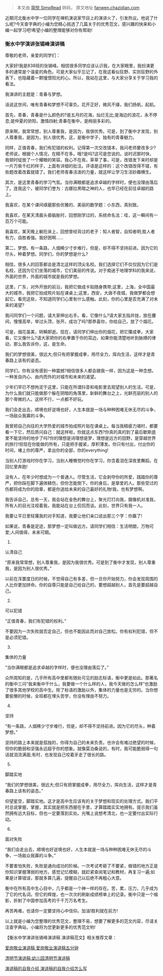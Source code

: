 > 本文由 [简悦 SimpRead](http://ksria.com/simpread/) 转码， 原文地址 [fanwen.chazidian.com](https://fanwen.chazidian.com/fanwen610532/?ivk_sa=1024320u)

近期河北衡水中学一位同学在禅机演说家节目上的演讲火了，引发热议。他说了什么呢?今天查字典的小编为您精心挑选了几篇关于的优秀范文，感兴趣的快来和小编一起学习吧!希望小编的整理能够对你有帮助!

### 衡水中学演讲张锡峰演讲稿

尊敬的老师，亲爱的同学们：

大家好!我是838班的张锡峰。相信很多同学应该认识我，在大家眼里，我扮演更多的通常是个谐星的角色。可是大家似乎忘记了，在我这看似狂野、实则狂野的外表下，也隐藏着一颗憧憬阳光的心。所以，我站在这里，与大家分享关于学习我的看法。

我演讲的主题是：青春与梦想。

话说这世间，唯有青春和梦想不可辜负。花开正好，微风不燥，我们扬帆，起航。

首先，青春，青春是什么颜色的?是五月的花海，灿烂无比;是海边的浪花，永不停息;是仲夏的骄阳，激情四射;青春在衡中，是绚丽多彩的。

原来啊，我常常想，别人尊重我，是因为，我很优秀。可是，到了衡中才发现，别人尊重我，是因为，别人很优秀。这，是衡中学子，独有的青春魅力。

同样，正值青春，我们有犯错的权利。记得第一次交改错本，我问老师要改多少?老师说，根据个人情况，在精不在多。哦?是吗?这可是您说的。说时迟那时快，我顿时绽放了一个耀眼的笑容。我心不在焉，草草了事，可是，改错发下来时却是一片万紫千红的样子，上面有详细的批注。评语是这样的：这个改错改得不错，有些题改着改着就错了。我们老师青春活泼的力量，就这样让学习生活妙趣横生。

其次，是这里青春的学习气氛。当你满眼都是追求卓越的字样时，便也没理由落后了。连我这个，被同学们誉为：古娜拉黑暗之神的人，也早已经在前往卓越的路上。

我喜欢，在某个课间琢磨那些优雅的、美丽的数学题：小东西，真别致。

我喜欢，在某天清晨头昏脑胀时，回想刚学过的，系统命名法：哇，这一瞬间有一百万个可能。

我喜欢，某天晚上躺在床上，回想曾经背过的老子：知人者智，自知者明;胜人者有力，自胜者强。我好困啊……

第二，梦想。有一条路，人烟稀少寸步难行，但是，却不得不坚持前进。因为它的尽头，种着梦想。同学们，你的梦想是什么?

相信，很多人的回答都会是清北这样的顶尖名校。我们选择它们不仅仅因为它们是名校，还因为它们坐落的城市，它们美丽的传说。对于痴迷于地理学科的我来说，外面的世界，外面的城市就是我的梦想。

这里，广东，对外开放的前沿，我把它做成卡贴随身携带;这里，上海，全中国最大的城市，我把它拍成照片贴在课桌上;这里，西安，大唐不夜城，我做梦都会想起它。看完这些，不知道同学们心里有什么感触。此刻，你的心里是否充满了对未来的渴望?

我问同学们一个问题，请大家伸出右手。看，它像什么?请大家五指并拢，放在腰间，慢慢高举，举过头顶，张开。成功了吗?那恭喜你，你给自己，放了个烟花。

可是，烟花虽美，转瞬即逝。现在，请同学们伸出你的烟花，把它攥成拳。大家看，它又像什么?请大家把你的右拳置于你的耳边，如果你能清楚地听到脉搏的律动，那么我告诉你，这，是生命。

我们的梦想很美，很远大;但只有把掌握成拳，用尽全力，挥向生活，这样才是青春路上该有的姿态。

同学们，你有没有感到一种震撼?相信很多人都会跟我一样，因为这是一种念想。一种发自内心、由内而外的对城市和未来的渴望。

少年们早已不想拘泥于这里，只能在所谓抖音和电影里去观望别人的生活。可是，为什么我们就只能做那个躲在阴暗的角落里，新鲜的舞台之上，光鲜亮丽的别人的那个卑微的人。这样不行，一点都不好玩。

我们会走出去，顺境也好逆境也好，人生本就是一场与种种困难无休无尽的斗争，一场敌众我寡的斗争。

我曾把自己向往的大学热爱的城市拍成照片贴在课桌上。每当我精疲力竭时，都要看一下它，然后质问自己：就这样啦，你就这点东西?你真的真的到了最后歇斯底里不能坚持的地步了吗?你的理想是诗理想是梦，理想是远方的田野，是穿越世界的旅行!但现在你能做的所有，只是把手握紧，厚积薄发。你只有付出，付出你的时间，堵上你的尊严，拿出你的全部，你的everything!

当别人打游戏时你在学习，当别人睡懒觉时你在学习，你含着泪在深夜里舞蹈，在回忆里奔跑!

没有人，在年少时想成为一个普通人。尽管生活，它会剥夺你的所爱，践踏你的尊严，把你踩在脚下遍体鳞伤，但你怎能倒下。你的身后，是挚爱的人。那些受过的伤都将成为你的勋章，都是你送给未来的自己最好的礼物!我，也有梦想啊。

我告诉自己，总有一天，我会站在金色的舞台上，聚光灯打向我，摄像机对准我，所有人的目光注视着我，我能站在台上侃侃而谈。此刻，世界只有我一人。

我要让平日里轻蔑我的对手知道，我要让他们亲口说出那三个字：你赢了!

如果说，青春是足迹，那梦想一定叫做远方。请同学们相信：生活明朗，万物可爱;人间值得，未来可期。

01.

认清自己

“原来我常常想，别人尊重我，是因为我很优秀。可是到了衡中才发现，别人尊重我，是因为别人很优秀。”

以前在浑噩度日的时候，不觉得自己有多差，但一旦你开始努力，你会发现周围的人比你更加拼命。你的自尊只能是自己给自己的，要想超越别人，首先是要超越自己。

02.

可以犯错

“正值青春，我们有犯错的权利。”

不要因为一次失败就否定自己，但也不能因此而对自己放松。你有权利犯错，但不是必须犯错。

03.

集体的力量

“当你满眼都是追求卓越的字样时，便也没理由落后了。”

众所周知的是，几乎所有高中里都有随处可见的励志标语，衡中更是如此。那著名的衡中三问“我来衡中干什么，我要做一个什么样的人，我今天做的怎么样”也激励了很多其他学校的高中生。除了标语的激励以外，集体的力量也是无穷的。当你想要偷懒的时候，全班都在埋头苦学，你没有理由不努力。

04.

坚持

“有一条路，人烟稀少寸步难行，但是，却不得不坚持前进。因为它的尽头，种着梦想。”

坚持的路上本来就是孤独的，你得为自己的未来负责。也许会有难过绝望的时候，但你的脆弱和坚强永远超乎你的想象。就像莫泊桑说的，有时，我可能脆弱得一句话就泪流满面;有时，也发现自己咬着牙走了很长的路。

05.

脚踏实地

“我们的梦想很美，很远大;但只有把掌握成拳，用尽全力，挥向生活，这样才是青春路上该有的姿态。”

仰望星空，脚踏实地。这才是高中生应该有的关于梦想和现实的处理方式。我们平时总说掌握，掌握，其实就是把东西握在手里，才算踏踏实实地拥有。提示我们虽然拥有远大目标，但也一定要落到实处。光嘴上说想考清北，也一定要付出实际行动。

06.

面对失败

“我们会走出去，顺境也好逆境也好，人生本就是一场与种种困难无休无尽的斗争，一场敌众我寡的斗争。”

不要害怕失败，失败是通向成功的阶梯。一次考试考砸了不要紧，做错的地方正是你知识掌握薄弱的地方。感觉记忆模糊，就赶紧查阅笔记和教材，再复习一遍;如果是计算错误，那就多算几遍，提醒自己以后绝不再粗心大意。

衡中在所有高中生心目中，几乎都是一个神一样的存在。苦，累，压力，几乎成为了它的代名词。但它的辉煌，也一次次的刷新成绩榜单上的记录。衡中只是一个缩影，折射了中国参加高考的千千万万名考生。

再苦再难，也请你一定要坚持心中信仰。加油!胜利就在前方!

以上就是小编为您整理的优秀范文，整理不易，想要了解更多的范文内容，尽请关注查字典站，小编将为您更新更多的优秀范文哟!

【衡水中学演讲张锡峰演讲稿 演讲稿范文】相关推荐文章：

[爱岗敬业演讲稿 爱岗敬业演讲稿五分钟](https://fanwen.chazidian.com/fanwen604904/)

[清明节演讲稿:幼儿园清明节演讲稿](https://fanwen.chazidian.com/fanwen604316/)

[演讲稿的自我介绍 演讲稿的自我介绍怎么写](https://fanwen.chazidian.com/fanwen604038/)
